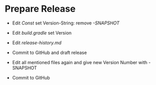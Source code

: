 # Prepare Release

* Edit *Const* set Version-String: remove *-SNAPSHOT*

* Edit *build.gradle* set Version

* Edit *release-history.md*

* Commit to GitHub and draft release

* Edit all mentioned files again and give new Version Number with -SNAPSHOT

* Commit to GitHub

